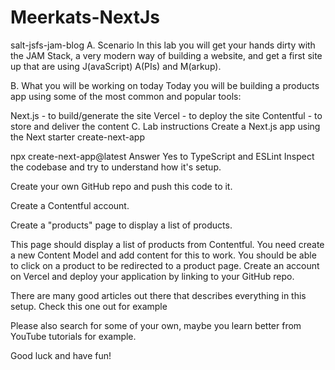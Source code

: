# Meerkats-NextJs

salt-jsfs-jam-blog
A. Scenario
In this lab you will get your hands dirty with the JAM Stack, a very modern way of building a website, and get a first site up that are using J(avaScript) A(PIs) and M(arkup).

B. What you will be working on today
Today you will be building a products app using some of the most common and popular tools:

Next.js - to build/generate the site
Vercel - to deploy the site
Contentful - to store and deliver the content
C. Lab instructions
Create a Next.js app using the Next starter create-next-app

npx create-next-app@latest
Answer Yes to TypeScript and ESLint
Inspect the codebase and try to understand how it's setup.

Create your own GitHub repo and push this code to it.

Create a Contentful account.

Create a "products" page to display a list of products.

This page should display a list of products from Contentful. You need create a new Content Model and add content for this to work.
You should be able to click on a product to be redirected to a product page.
Create an account on Vercel and deploy your application by linking to your GitHub repo.

There are many good articles out there that describes everything in this setup. Check this one out for example

Please also search for some of your own, maybe you learn better from YouTube tutorials for example.

Good luck and have fun!

